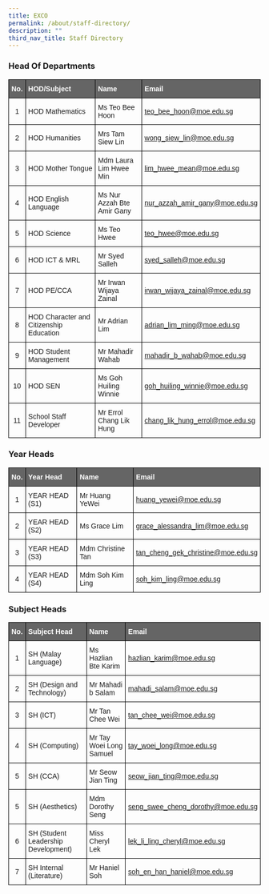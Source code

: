 ```yaml
---
title: EXCO
permalink: /about/staff-directory/
description: ""
third_nav_title: Staff Directory
---
```

### Head Of Departments
<style type="text/css">
.tg  {border-collapse:collapse;border-spacing:0;}
.tg td{border-color:black;border-style:solid;border-width:1px;font-family:Arial, sans-serif;font-size:14px;
  overflow:hidden;padding:10px 5px;word-break:normal;}
.tg th{border: 1px solid black;border-color:black;border-style:solid;border-width:1px;font-family:Arial, sans-serif;font-size:14px;
  font-weight:normal;overflow:hidden;padding:10px 5px;word-break:normal;}
.tg .tg-7f7m{background-color:#656565;color:#ffffff;font-weight:bold;text-align:left;vertical-align:top}
.tg .tg-0lax{text-align:left;vertical-align:top}
.borderclass {border: 1px solid black;}
</style>
<table class="tg borderclass">
<thead>
  <tr>
    <th class="tg-7f7m">No.</th>
    <th class="tg-7f7m">HOD/Subject</th>
    <th class="tg-7f7m">Name</th>
    <th class="tg-7f7m">Email</th>
  </tr>
</thead>
<tbody>
  <tr>
				<th scope="row">1</th>
				<td class="borderclass">HOD Mathematics</td>
				<td>Ms Teo Bee Hoon</td>
				<td><a href="mailto:teo_bee_hoon@moe.edu.sg">
					teo_bee_hoon@moe.edu.sg</a></td>
			</tr>
			<tr>
				<th scope="row">2</th>
				<td>HOD Humanities</td>
				<td>Mrs Tam Siew Lin</td>
				<td><a href="mailto:wong_siew_lin@moe.edu.sg">
					wong_siew_lin@moe.edu.sg</a></td>
			</tr>
			<tr>
				<th scope="row">3</th>
				<td>HOD Mother Tongue</td>
				<td>Mdm Laura Lim Hwee Min</td>
				<td><a href="mailto:lim_hwee_mean@moe.edu.sg">
					lim_hwee_mean@moe.edu.sg</a></td>
			</tr>
			<tr>
				<th scope="row">4</th>
				<td>HOD English Language</td>
				<td>Ms Nur Azzah Bte Amir Gany</td>
				<td><a href="mailto:nur_azzah_amir_gany@moe.edu.sg">
					nur_azzah_amir_gany@moe.edu.sg</a></td>
			</tr>
			<tr>
				<th scope="row">5</th>
				<td> HOD Science</td>
				<td>Ms Teo Hwee</td>
				<td><a href="mailto:teo_hwee@moe.edu.sg">
					teo_hwee@moe.edu.sg</a></td>
			</tr>
						<tr>
				<th scope="row">6</th>
				<td>HOD ICT &amp; MRL</td>
				<td>Mr Syed Salleh</td>
				<td><a href="mailto:syed_salleh@moe.edu.sg">
					syed_salleh@moe.edu.sg</a></td>
			</tr>
			<tr>
				<th scope="row">7</th>
				<td>HOD PE/CCA</td>
				<td>Mr Irwan Wijaya Zainal</td>
				<td><a href="mailto:irwan_wijaya_zainal@moe.edu.sg">
					irwan_wijaya_zainal@moe.edu.sg</a></td>
			</tr>
			<tr>
				<th scope="row">8</th>
				<td>HOD Character and Citizenship Education</td>
				<td>Mr Adrian Lim</td>
				<td><a href="mailto:adrian_lim_ming@moe.edu.sg">
					adrian_lim_ming@moe.edu.sg</a></td>
			</tr>
			<tr>
				<th scope="row">9</th>
				<td>HOD Student Management</td>
				<td>Mr Mahadir Wahab</td>
				<td><a href="mailto:mahadir_b_wahab@moe.edu.sg">
					mahadir_b_wahab@moe.edu.sg</a></td>
			</tr>
			<tr>
				<th scope="row">10</th>
				<td>HOD SEN</td>
				<td>Ms Goh Huiling Winnie</td>
				<td><a href="mailto:goh_huiling_winnie@moe.edu.sg">
				goh_huiling_winnie@moe.edu.sg</a></td>
			</tr>
			<tr>
				<th scope="row">11</th>
				<td>School Staff Developer</td>
				<td> Mr Errol Chang Lik Hung</td>
				<td><a href="mailto:chang_lik_hung_errol@moe.edu.sg">
					chang_lik_hung_errol@moe.edu.sg</a></td>
			</tr>
		</tbody>
 </table>


###  Year Heads
<style type="text/css">
.tg  {border-collapse:collapse;border-spacing:0;}
.tg td{border-color:black;border-style:solid;border-width:1px;font-family:Arial, sans-serif;font-size:14px;
  overflow:hidden;padding:10px 5px;word-break:normal;}
.tg th{border-color:black;border-style:solid;border-width:1px;font-family:Arial, sans-serif;font-size:14px;
  font-weight:normal;overflow:hidden;padding:10px 5px;word-break:normal;}
.tg .tg-7f7m{background-color:#656565;color:#ffffff;font-weight:bold;text-align:left;vertical-align:top}
.tg .tg-0lax{text-align:left;vertical-align:top}
.borderclass {border: 1px solid black;}
</style>
<table class="tg">
<thead>
  <tr>
    <th class="tg-7f7m">No.</th>
    <th class="tg-7f7m">Year Head</th>
    <th class="tg-7f7m">Name</th>
    <th class="tg-7f7m">Email</th>
  </tr>
</thead>
<tbody>
  <tr>
				<th scope="row">1</th>
				<td>YEAR HEAD (S1)</td>
				<td>Mr Huang YeWei</td>
				<td><a href="mailto:huang_yewei@moe.edu.sg">
	huang_yewei@moe.edu.sg</a></td>
			</tr>
			<tr>
				<th scope="row">2</th>
				<td>YEAR HEAD (S2)</td>
				<td>Ms Grace Lim</td>
				<td><a href="mailto:grace_alessandra_lim@moe.edu.sg">
	grace_alessandra_lim@moe.edu.sg</a></td>
			</tr>
			<tr>
				<th scope="row">3</th>
				<td>YEAR HEAD (S3)</td>
				<td>Mdm Christine Tan</td>
				<td><a href="mailto:tan_cheng_gek_christine@moe.edu.sg">
					tan_cheng_gek_christine@moe.edu.sg</a></td>
			</tr>
			<tr>
				<th scope="row">4</th>
				<td>YEAR HEAD (S4)</td>
				<td> Mdm Soh Kim Ling</td>
				<td><a href="mailto:soh_kim_ling@moe.edu.sg">
				soh_kim_ling@moe.edu.sg</a></td>
			</tr>
		</tbody>
 </table>


### Subject Heads

<style type="text/css">
.tg  {border-collapse:collapse;border-spacing:0;}
.tg td{border-color:black;border-style:solid;border-width:1px;font-family:Arial, sans-serif;font-size:14px;
  overflow:hidden;padding:10px 5px;word-break:normal;}
.tg th{border-color:black;border-style:solid;border-width:1px;font-family:Arial, sans-serif;font-size:14px;
  font-weight:normal;overflow:hidden;padding:10px 5px;word-break:normal;}
.tg .tg-7f7m{background-color:#656565;color:#ffffff;font-weight:bold;text-align:left;vertical-align:top}
.tg .tg-0lax{text-align:left;vertical-align:top}
.borderclass {border: 1px solid black;}
</style>
<table class="tg">
<thead>
  <tr>
    <th class="tg-7f7m">No.</th>
    <th class="tg-7f7m">Subject Head</th>
    <th class="tg-7f7m">Name</th>
    <th class="tg-7f7m">Email</th>
  </tr>
</thead>
<tbody>
  <tr>
				<th scope="row">1</th>
				<td>SH (Malay Language)</td>
				<td>Ms Hazlian Bte Karim</td>
				<td><a href="mailto:Hazlian_karim@moe.edu.sg">
	hazlian_karim@moe.edu.sg</a></td>
			</tr>
			<tr>
				<th scope="row">2</th>
				<td>SH (Design and Technology)</td>
				<td>Mr Mahadi b Salam</td>
				<td><a href="mailto:mahadi_salam@moe.edu.sg">
	mahadi_salam@moe.edu.sg</a></td>
			</tr>
			<tr>
				<th scope="row">3</th>
				<td>SH (ICT)</td>
				<td>Mr Tan Chee Wei</td>
				<td><a href="mailto:tan_chee_wei@moe.edu.sg">
					tan_chee_wei@moe.edu.sg</a></td>
			</tr>
			<tr>
				<th scope="row">4</th>
				<td>SH (Computing)</td>
				<td>Mr Tay Woei Long Samuel</td>
				<td><a href="mailto:tay_woei_long@moe.edu.sg">
				tay_woei_long@moe.edu.sg</a></td>
			</tr>
			<tr>
				<th scope="row">5</th>
				<td>SH (CCA)</td>
				<td>Mr Seow Jian Ting</td>
				<td><a href="mailto:seow_jian_ting@moe.edu.sg">
				seow_jian_ting@moe.edu.sg</a></td>
			</tr>
			<tr>
				<th scope="row">5</th>
				<td>SH (Aesthetics)</td>
				<td>Mdm Dorothy Seng</td>
				<td><a href="mailto:seng_swee_cheng_dorothy@moe.edu.sg">
				seng_swee_cheng_dorothy@moe.edu.sg</a></td>
			</tr>
				<tr>
				<th scope="row">6</th>
				<td>SH (Student Leadership Development)</td>
				<td>Miss Cheryl Lek</td>
				<td><a href="mailto:lek_li_ling_cheryl@moe.edu.sg">
				lek_li_ling_cheryl@moe.edu.sg</a></td>
			</tr>
			<tr>
				<th scope="row">7</th>
				<td>SH Internal (Literature)</td>
				<td>Mr Haniel Soh</td>
				<td><a href="mailto:soh_en_han_haniel@moe.edu.sg">
				soh_en_han_haniel@moe.edu.sg</a></td>
			</tr>
		</tbody>
 </table>